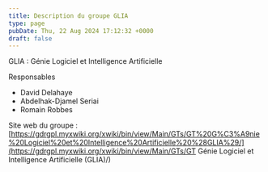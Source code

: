 ```yaml
---
title: Description du groupe GLIA
type: page
pubDate: Thu, 22 Aug 2024 17:12:32 +0000
draft: false
---
```


GLIA : Génie Logiciel et Intelligence Artificielle

Responsables

  * David Delahaye
  * Abdelhak-Djamel Seriai
  * Romain Robbes



Site web du groupe : [https://gdrgpl.myxwiki.org/xwiki/bin/view/Main/GTs/GT%20G%C3%A9nie%20Logiciel%20et%20Intelligence%20Artificielle%20%28GLIA%29/](https://gdrgpl.myxwiki.org/xwiki/bin/view/Main/GTs/GT Génie Logiciel et Intelligence Artificielle \(GLIA\)/)
